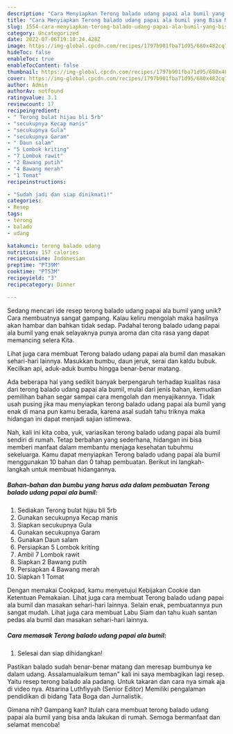 ```yaml
---
description: "Cara Menyiapkan Terong balado udang papai ala bumil yang Bisa Manjain Lidah"
title: "Cara Menyiapkan Terong balado udang papai ala bumil yang Bisa Manjain Lidah"
slug: 1554-cara-menyiapkan-terong-balado-udang-papai-ala-bumil-yang-bisa-manjain-lidah
category: Uncategorized
date: 2022-07-06T19:10:24.428Z
image: https://img-global.cpcdn.com/recipes/1797b901fba71d95/680x482cq70/terong-balado-udang-papai-ala-bumil-foto-resep-utama.jpg
hideToc: false
enableToc: true
enableTocContent: false
thumbnail: https://img-global.cpcdn.com/recipes/1797b901fba71d95/680x482cq70/terong-balado-udang-papai-ala-bumil-foto-resep-utama.jpg
cover: https://img-global.cpcdn.com/recipes/1797b901fba71d95/680x482cq70/terong-balado-udang-papai-ala-bumil-foto-resep-utama.jpg
author: Admin
authorAv: notfound
ratingvalue: 3.1
reviewcount: 17
recipeingredient:
- " Terong bulat hijau bli 5rb"
- "secukupnya Kecap manis"
- "secukupnya Gula"
- "secukupnya Garam"
- " Daun salam"
- "5 Lombok kriting"
- "7 Lombok rawit"
- "2 Bawang putih"
- "4 Bawang merah"
- "1 Tomat"
recipeinstructions:

- "Sudah jadi dan siap dinikmati!"
categories:
- Resep
tags:
- terong
- balado
- udang

katakunci: terong balado udang 
nutrition: 157 calories
recipecuisine: Indonesian
preptime: "PT39M"
cooktime: "PT53M"
recipeyield: "3"
recipecategory: Dinner

---
```





Sedang mencari ide resep terong balado udang papai ala bumil yang unik? Cara membuatnya sangat gampang. Kalau keliru mengolah maka hasilnya akan hambar dan bahkan tidak sedap. Padahal terong balado udang papai ala bumil yang enak selayaknya punya aroma dan cita rasa yang dapat memancing selera Kita.





Lihat juga cara membuat Terong balado udang papai ala bumil dan masakan sehari-hari lainnya. Masukkan bumbu, daun jeruk, serai dan kaldu bubuk. Kecilkan api, aduk-aduk bumbu hingga benar-benar matang.

Ada beberapa hal yang sedikit banyak berpengaruh terhadap kualitas rasa dari terong balado udang papai ala bumil, mulai dari jenis bahan, kemudian pemilihan bahan segar sampai cara mengolah dan menyajikannya. Tidak usah pusing jika mau menyiapkan terong balado udang papai ala bumil yang enak di mana pun kamu berada, karena asal sudah tahu triknya maka hidangan ini dapat menjadi sajian istimewa.






Nah, kali ini kita coba, yuk, variasikan terong balado udang papai ala bumil sendiri di rumah. Tetap berbahan yang sederhana, hidangan ini bisa memberi manfaat dalam membantu menjaga kesehatan tubuhmu sekeluarga. Kamu dapat menyiapkan Terong balado udang papai ala bumil menggunakan 10 bahan dan 0 tahap pembuatan. Berikut ini langkah-langkah untuk membuat hidangannya.

<!--inarticleads1-->

##### Bahan-bahan dan bumbu yang harus ada dalam pembuatan Terong balado udang papai ala bumil:

1. Sediakan  Terong bulat hijau bli 5rb
1. Gunakan secukupnya Kecap manis
1. Siapkan secukupnya Gula
1. Gunakan secukupnya Garam
1. Gunakan  Daun salam
1. Persiapkan 5 Lombok kriting
1. Ambil 7 Lombok rawit
1. Siapkan 2 Bawang putih
1. Persiapkan 4 Bawang merah
1. Siapkan 1 Tomat


Dengan memakai Cookpad, kamu menyetujui Kebijakan Cookie dan Ketentuan Pemakaian. Lihat juga cara membuat Terong balado udang papai ala bumil dan masakan sehari-hari lainnya. Selain enak, pembuatannya pun sangat mudah. Lihat juga cara membuat Labu Siam dan tahu kuah santan pedas ala bumil dan masakan sehari-hari lainnya. 

<!--inarticleads2-->

##### Cara memasak Terong balado udang papai ala bumil:


1. Selesai dan siap dihidangkan!

Pastikan balado sudah benar-benar matang dan meresap bumbunya ke dalam udang. Assalamualaikum teman&#34; kali ini saya membagikan lagi resep. Yaitu resep terong balado ala padang. Untuk takaran dan cara nya simak aja di video nya. Atsarina Luthfiyyah (Senior Editor) Memiliki pengalaman pendidikan di bidang Tata Boga dan Jurnalistik. 

Gimana nih? Gampang kan? Itulah cara membuat terong balado udang papai ala bumil yang bisa anda lakukan di rumah. Semoga bermanfaat dan selamat mencoba!
